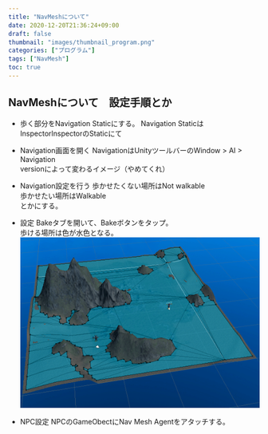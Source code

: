 ```yaml
---
title: "NavMeshについて"
date: 2020-12-20T21:36:24+09:00
draft: false
thumbnail: "images/thumbnail_program.png"
categories: ["プログラム"]
tags: ["NavMesh"]
toc: true
---
```

## NavMeshについて　設定手順とか

- 歩く部分をNavigation Staticにする。
Navigation StaticはInspectorInspectorのStaticにて  


- Navigation画面を開く
NavigationはUnityツールバーのWindow > AI > Navigation  
versionによって変わるイメージ（やめてくれ）  

- Navigation設定を行う
歩かせたくない場所はNot walkable  
歩かせたい場所はWalkable  
とかにする。  

- 設定
Bakeタブを開いて、Bakeボタンをタップ。  
歩ける場所は色が水色となる。  
![](2020-12-20-22-00-29.png)  



- NPC設定
NPCのGameObectにNav Mesh Agentをアタッチする。  


